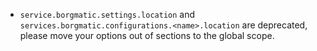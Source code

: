 - `service.borgmatic.settings.location` and
  `services.borgmatic.configurations.<name>.location` are deprecated, please
  move your options out of sections to the global scope.
